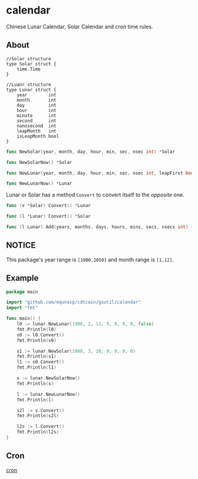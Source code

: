 # calendar

Chinese Lunar Calendar, Solar Calendar and cron time rules.

## About

	//Solar structure
	type Solar struct {
		time.Time
	}
	
	//Luanr structure
	type Lunar struct {
		year        int
		month       int
		day         int
		hour        int
		minute      int
		second      int
		nanosecond  int
		leapMonth   int
		isLeapMonth bool
	}

```go
func NewSolar(year, month, day, hour, min, sec, nsec int) *Solar
```

```go
func NewSolarNow() *Solar
```

```go
func NewLunar(year, month, day, hour, min, sec, nsec int, leapFirst bool) *Lunar
```

```go
func NewLunarNow() *Lunar
```

Lunar or Solar has a method `Convert` to convert itself to the *opposite* one.

```go
func (s *Solar) Convert() *Lunar
```

```go
func (l *Lunar) Convert() *Solar
```

```go
func (l Lunar) Add(years, months, days, hours, mins, secs, nsecs int) *Lunar
```

## NOTICE

This package's year range is `[1900,2050]` and month range is `[1,12]`.

## Example

```go
package main

import "github.com/equnasp/cdtcoin/goutil/calendar"
import "fmt"

func main() {
	l0 := lunar.NewLunar(1988, 2, 11, 9, 9, 9, 0, false)
	fmt.Println(l0)
	s0 := l0.Convert()
	fmt.Println(s0)

	s1 := lunar.NewSolar(1988, 3, 28, 9, 9, 9, 0)
	fmt.Println(s1)
	l1 := s0.Convert()
	fmt.Println(l1)

	s := lunar.NewSolarNow()
	fmt.Println(s)

	l := lunar.NewLunarNow()
	fmt.Println(l)

	s2l := s.Convert()
	fmt.Println(s2l)

	l2s := l.Convert()
	fmt.Println(l2s)
}
```

## Cron

[cron](cron/README.md)